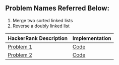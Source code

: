 ## Problem Names Referred Below:
1) Merge two sorted linked lists
2) Reverse a doubly linked list


| HackerRank Description | Implementation |
| --- | --- |
| [Problem 1](https://www.hackerrank.com/challenges/merge-two-sorted-linked-lists/problem) | [Code](https://github.com/Toygarr/data-structures/blob/main/HackerRank/mergeLists.c) |
| [Problem 2](https://www.hackerrank.com/challenges/reverse-a-doubly-linked-list/problem) | [Code](https://github.com/Toygarr/data-structures/blob/main/HackerRank/reverseList.c) |

